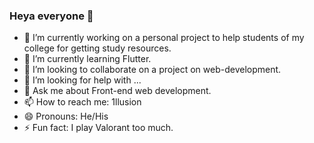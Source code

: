 ### Heya everyone 👋


- 🔭 I’m currently working on a personal project to help students of my college for getting study resources.
- 🌱 I’m currently learning Flutter.
- 👯 I’m looking to collaborate on a project on web-development.
- 🤔 I’m looking for help with ...
- 💬 Ask me about Front-end web development.
- 📫 How to reach me: 1llusion
- 😄 Pronouns: He/His
- ⚡ Fun fact: I play Valorant too much.

